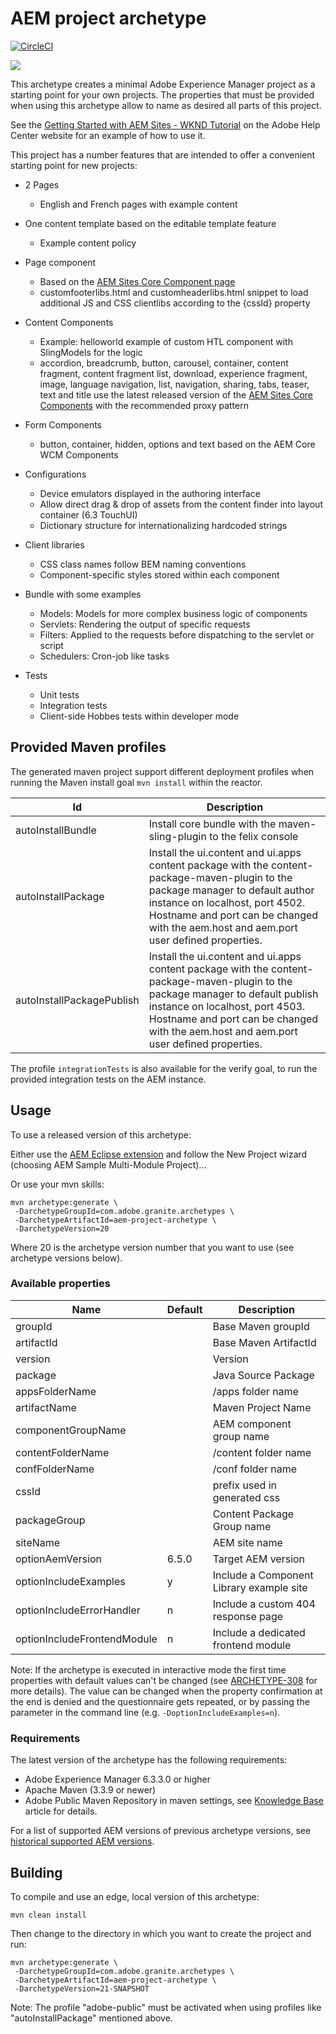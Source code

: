 # AEM project archetype

[![CircleCI](https://circleci.com/gh/adobe/aem-project-archetype.svg?style=svg)](https://circleci.com/gh/adobe/aem-project-archetype)

![](https://raw.githubusercontent.com/wiki/adobe-marketing-cloud/aem-project-archetype/screenshots/archetype.png)

This archetype creates a minimal Adobe Experience Manager project as a starting point for your own projects. The properties that must be provided when using this archetype allow to name as desired all parts of this project.

See the [Getting Started with AEM Sites - WKND Tutorial](https://docs.adobe.com/content/help/en/experience-manager-learn/getting-started-wknd-tutorial-develop/overview.html) on the Adobe Help Center website for an example of how to use it.

This project has a number features that are intended to offer a convenient starting point for new projects:

* 2 Pages
  * English and French pages with example content

* One content template based on the editable template feature
  * Example content policy

* Page component
  * Based on the [AEM Sites Core Component page](https://github.com/adobe/aem-core-wcm-components/tree/master/content/src/content/jcr_root/apps/core/wcm/components/page/v2/page)
  * customfooterlibs.html and customheaderlibs.html snippet to load additional JS and CSS clientlibs according to the {cssId} property
* Content Components
  * Example: helloworld example of custom HTL component with SlingModels for the logic
  * accordion, breadcrumb, button, carousel, container, content fragment, content fragment list, download, 
  experience fragment, image, language navigation, list, navigation, sharing, tabs, teaser, text and title 
  use the latest released version of the [AEM Sites Core Components](https://github.com/adobe/aem-core-wcm-components) with the recommended proxy pattern 
* Form Components
  * button, container, hidden, options and text based on the AEM Core WCM Components

* Configurations
  * Device emulators displayed in the authoring interface
  * Allow direct drag & drop of assets from the content finder into layout container (6.3 TouchUI)
  * Dictionary structure for internationalizing hardcoded strings
* Client libraries
  * CSS class names follow BEM naming conventions
  * Component-specific styles stored within each component
* Bundle with some examples
  * Models: Models for more complex business logic of components
  * Servlets: Rendering the output of specific requests
  * Filters: Applied to the requests before dispatching to the servlet or script
  * Schedulers: Cron-job like tasks
* Tests
  * Unit tests
  * Integration tests
  * Client-side Hobbes tests within developer mode
  
  
## Provided Maven profiles
The generated maven project support different deployment profiles when running the Maven install goal `mvn install` within the reactor.

Id                        | Description
--------------------------|------------------------------
autoInstallBundle         | Install core bundle with the maven-sling-plugin to the felix console
autoInstallPackage        | Install the ui.content and ui.apps content package with the content-package-maven-plugin to the package manager to default author instance on localhost, port 4502. Hostname and port can be changed with the aem.host and aem.port user defined properties. 
autoInstallPackagePublish | Install the ui.content and ui.apps content package with the content-package-maven-plugin to the package manager to default publish instance on localhost, port 4503. Hostname and port can be changed with the aem.host and aem.port user defined properties.

The profile `integrationTests` is also available for the verify goal, to run the provided integration tests on the AEM instance.  

## Usage

To use a released version of this archetype:

Either use the [AEM Eclipse extension](https://docs.adobe.com/docs/en/dev-tools/aem-eclipse.html) and follow the New Project wizard (choosing AEM Sample Multi-Module Project)...

Or use your mvn skills:

    mvn archetype:generate \
     -DarchetypeGroupId=com.adobe.granite.archetypes \
     -DarchetypeArtifactId=aem-project-archetype \
     -DarchetypeVersion=20

Where 20 is the archetype version number that you want to use (see archetype versions below).

### Available properties

Name                        | Default | Description
----------------------------|---------|--------------------
groupId                     |         | Base Maven groupId
artifactId                  |         | Base Maven ArtifactId
version                     |         | Version
package                     |         | Java Source Package
appsFolderName              |         | /apps folder name
artifactName                |         | Maven Project Name
componentGroupName          |         | AEM component group name
contentFolderName           |         | /content folder name
confFolderName              |         | /conf folder name
cssId                       |         | prefix used in generated css
packageGroup                |         | Content Package Group name
siteName                    |         | AEM site name
optionAemVersion            |  6.5.0  | Target AEM version
optionIncludeExamples       |    y    | Include a Component Library example site
optionIncludeErrorHandler   |    n    | Include a custom 404 response page
optionIncludeFrontendModule |    n    | Include a dedicated frontend module

Note: If the archetype is executed in interactive mode the first time properties with default values can't be changed (see 
[ARCHETYPE-308](https://issues.apache.org/jira/browse/ARCHETYPE-308) for more details). The value can be changed when the property 
confirmation at the end is denied and the questionnaire gets repeated, or by passing the parameter in the command line (e.g. 
`-DoptionIncludeExamples=n`).

### Requirements

The latest version of the archetype has the following requirements:

* Adobe Experience Manager 6.3.3.0 or higher
* Apache Maven (3.3.9 or newer)
* Adobe Public Maven Repository in maven settings, see [Knowledge Base](https://helpx.adobe.com/experience-manager/kb/SetUpTheAdobeMavenRepository.html) article for details.

For a list of supported AEM versions of previous archetype versions, see [historical supported AEM versions](VERSIONS.md).

## Building

To compile and use an edge, local version of this archetype:

    mvn clean install

Then change to the directory in which you want to create the project and run:

    mvn archetype:generate \
     -DarchetypeGroupId=com.adobe.granite.archetypes \
     -DarchetypeArtifactId=aem-project-archetype \
     -DarchetypeVersion=21-SNAPSHOT

Note: The profile "adobe-public" must be activated when using profiles like "autoInstallPackage" mentioned above.
